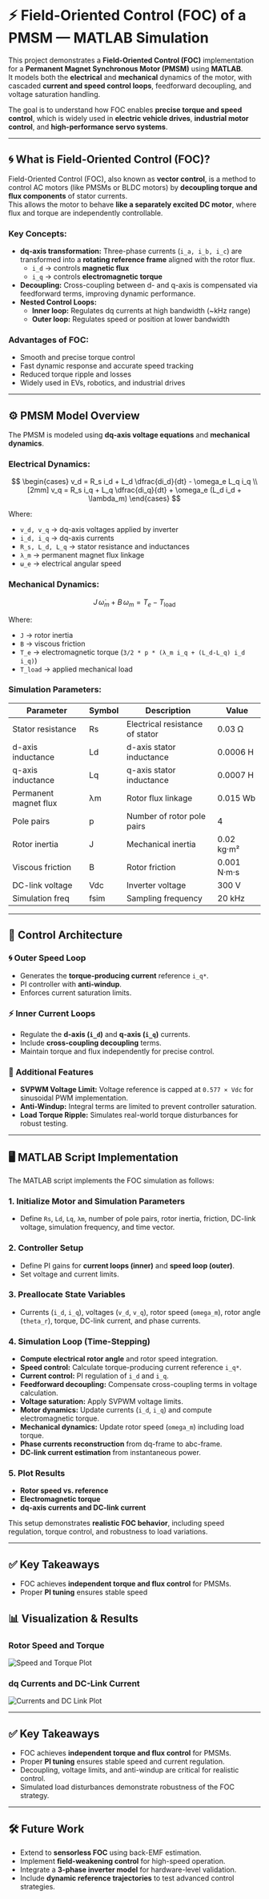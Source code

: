 # ⚡ Field-Oriented Control (FOC) of a PMSM — MATLAB Simulation

This project demonstrates a **Field-Oriented Control (FOC)** implementation for a **Permanent Magnet Synchronous Motor (PMSM)** using **MATLAB**.  
It models both the **electrical** and **mechanical** dynamics of the motor, with cascaded **current and speed control loops**, feedforward decoupling, and voltage saturation handling.  

The goal is to understand how FOC enables **precise torque and speed control**, which is widely used in **electric vehicle drives**, **industrial motor control**, and **high-performance servo systems**.

---

## 🌀 What is Field-Oriented Control (FOC)?

Field-Oriented Control (FOC), also known as **vector control**, is a method to control AC motors (like PMSMs or BLDC motors) by **decoupling torque and flux components** of stator currents.  
This allows the motor to behave **like a separately excited DC motor**, where flux and torque are independently controllable.

### Key Concepts:
- **dq-axis transformation:** Three-phase currents (`i_a, i_b, i_c`) are transformed into a **rotating reference frame** aligned with the rotor flux.  
  - `i_d` → controls **magnetic flux**  
  - `i_q` → controls **electromagnetic torque**  
- **Decoupling:** Cross-coupling between d- and q-axis is compensated via feedforward terms, improving dynamic performance.  
- **Nested Control Loops:**
  - **Inner loop:** Regulates dq currents at high bandwidth (~kHz range)  
  - **Outer loop:** Regulates speed or position at lower bandwidth  

### Advantages of FOC:
- Smooth and precise torque control  
- Fast dynamic response and accurate speed tracking  
- Reduced torque ripple and losses  
- Widely used in EVs, robotics, and industrial drives  

---

## ⚙️ PMSM Model Overview

The PMSM is modeled using **dq-axis voltage equations** and **mechanical dynamics**.  

### Electrical Dynamics:
$$
\begin{cases}
v_d = R_s i_d + L_d \dfrac{di_d}{dt} - \omega_e L_q i_q \\[2mm]
v_q = R_s i_q + L_q \dfrac{di_q}{dt} + \omega_e (L_d i_d + \lambda_m)
\end{cases}
$$


Where:  
- `v_d, v_q` → dq-axis voltages applied by inverter  
- `i_d, i_q` → dq-axis currents  
- `R_s, L_d, L_q` → stator resistance and inductances  
- `λ_m` → permanent magnet flux linkage  
- `ω_e` → electrical angular speed  

### Mechanical Dynamics:
$$
J \, \dot{\omega}_m + B \, \omega_m = T_e - T_\text{load}
$$

Where:  
- `J` → rotor inertia  
- `B` → viscous friction  
- `T_e` → electromagnetic torque (`3/2 * p * (λ_m i_q + (L_d-L_q) i_d i_q)`)  
- `T_load` → applied mechanical load  

### Simulation Parameters:

| Parameter | Symbol | Description | Value |
|-----------|--------|-------------|-------|
| Stator resistance | Rs | Electrical resistance of stator | 0.03 Ω |
| d-axis inductance | Ld | d-axis stator inductance | 0.0006 H |
| q-axis inductance | Lq | q-axis stator inductance | 0.0007 H |
| Permanent magnet flux | λm | Rotor flux linkage | 0.015 Wb |
| Pole pairs | p | Number of rotor pole pairs | 4 |
| Rotor inertia | J | Mechanical inertia | 0.02 kg·m² |
| Viscous friction | B | Rotor friction | 0.001 N·m·s |
| DC-link voltage | Vdc | Inverter voltage | 300 V |
| Simulation freq | fsim | Sampling frequency | 20 kHz |

---

## 🎯 Control Architecture

### 🌀 Outer Speed Loop
- Generates the **torque-producing current** reference `i_q*`.
- PI controller with **anti-windup**.
- Enforces current saturation limits.

### ⚡ Inner Current Loops
- Regulate the **d-axis (`i_d`)** and **q-axis (`i_q`)** currents.
- Include **cross-coupling decoupling** terms.
- Maintain torque and flux independently for precise control.

### 🧩 Additional Features
- **SVPWM Voltage Limit:** Voltage reference is capped at `0.577 × Vdc` for sinusoidal PWM implementation.  
- **Anti-Windup:** Integral terms are limited to prevent controller saturation.  
- **Load Torque Ripple:** Simulates real-world torque disturbances for robust testing.  

---

## 🖥️ MATLAB Script Implementation

The MATLAB script implements the FOC simulation as follows:

### 1. Initialize Motor and Simulation Parameters
- Define `Rs`, `Ld`, `Lq`, `λm`, number of pole pairs, rotor inertia, friction, DC-link voltage, simulation frequency, and time vector.

### 2. Controller Setup
- Define PI gains for **current loops (inner)** and **speed loop (outer)**.
- Set voltage and current limits.

### 3. Preallocate State Variables
- Currents (`i_d`, `i_q`), voltages (`v_d`, `v_q`), rotor speed (`omega_m`), rotor angle (`theta_r`), torque, DC-link current, and phase currents.

### 4. Simulation Loop (Time-Stepping)
- **Compute electrical rotor angle** and rotor speed integration.
- **Speed control:** Calculate torque-producing current reference `i_q*`.
- **Current control:** PI regulation of `i_d` and `i_q`.
- **Feedforward decoupling:** Compensate cross-coupling terms in voltage calculation.
- **Voltage saturation:** Apply SVPWM voltage limits.
- **Motor dynamics:** Update currents (`i_d`, `i_q`) and compute electromagnetic torque.
- **Mechanical dynamics:** Update rotor speed (`omega_m`) including load torque.
- **Phase currents reconstruction** from dq-frame to abc-frame.
- **DC-link current estimation** from instantaneous power.

### 5. Plot Results
- **Rotor speed vs. reference**
- **Electromagnetic torque**
- **dq-axis currents and DC-link current**

This setup demonstrates **realistic FOC behavior**, including speed regulation, torque control, and robustness to load variations.

---

## ✅ Key Takeaways
- FOC achieves **independent torque and flux control** for PMSMs.
- Proper **PI tuning** ensures stable speed


## 📊 Visualization & Results

### Rotor Speed and Torque
![Speed and Torque Plot](https://github.com/user-attachments/assets/287c1c3e-1cc8-4373-a367-48345cf9433d)

### dq Currents and DC-Link Current
![Currents and DC Link Plot](https://github.com/user-attachments/assets/c3f6c8d6-58a1-4246-ab93-3043f4e0beb5)

---

## ✅ Key Takeaways

- FOC achieves **independent torque and flux control** for PMSMs.  
- Proper **PI tuning** ensures stable speed and current regulation.  
- Decoupling, voltage limits, and anti-windup are critical for realistic control.  
- Simulated load disturbances demonstrate robustness of the FOC strategy.  

---

## 🛠️ Future Work

- Extend to **sensorless FOC** using back-EMF estimation.  
- Implement **field-weakening control** for high-speed operation.  
- Integrate a **3-phase inverter model** for hardware-level validation.  
- Include **dynamic reference trajectories** to test advanced control strategies.
